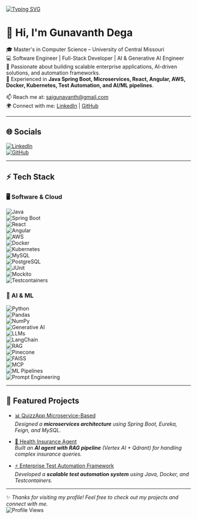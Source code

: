 [![Typing SVG](https://readme-typing-svg.herokuapp.com?font=Fira+Code&pause=1000&color=00F700&width=850&lines=Software+Engineer+%7C+Full-Stack+Developer+%7C+AI+%26+Generative+AI+Engineer)](https://git.io/typing-svg)

# 👋 Hi, I'm Gunavanth Dega  

🎓 Master's in Computer Science – University of Central Missouri  
💻 Software Engineer | Full-Stack Developer | AI & Generative AI Engineer  
🚀 Passionate about building scalable enterprise applications, AI-driven solutions, and automation frameworks.  
🔧 Experienced in **Java Spring Boot, Microservices, React, Angular, AWS, Docker, Kubernetes, Test Automation, and AI/ML pipelines**.  

📫 Reach me at: [saigunavanth@gmail.com](mailto:saigunavanth@gmail.com)  
🌍 Connect with me: [LinkedIn](https://www.linkedin.com/in/gunavanth-dega/) | [GitHub](https://github.com/GunavanthReddy)  

---

## 🌐 Socials  
[![LinkedIn](https://img.shields.io/badge/LinkedIn-blue?style=for-the-badge&logo=linkedin)](https://www.linkedin.com/in/gunavanth-dega/)  
[![GitHub](https://img.shields.io/badge/GitHub-black?style=for-the-badge&logo=github)](https://github.com/GunavanthReddy)  

---

## ⚡ Tech Stack  

### 🖥️ Software & Cloud
![Java](https://img.shields.io/badge/Java-ED8B00?style=for-the-badge&logo=java)  
![Spring Boot](https://img.shields.io/badge/Spring%20Boot-6DB33F?style=for-the-badge&logo=springboot)  
![React](https://img.shields.io/badge/React-20232A?style=for-the-badge&logo=react)  
![Angular](https://img.shields.io/badge/Angular-DD0031?style=for-the-badge&logo=angular)  
![AWS](https://img.shields.io/badge/AWS-FF9900?style=for-the-badge&logo=amazonaws)  
![Docker](https://img.shields.io/badge/Docker-2496ED?style=for-the-badge&logo=docker)  
![Kubernetes](https://img.shields.io/badge/Kubernetes-326CE5?style=for-the-badge&logo=kubernetes)  
![MySQL](https://img.shields.io/badge/MySQL-4479A1?style=for-the-badge&logo=mysql)  
![PostgreSQL](https://img.shields.io/badge/PostgreSQL-316192?style=for-the-badge&logo=postgresql)  
![JUnit](https://img.shields.io/badge/JUnit-25A162?style=for-the-badge&logo=junit5)  
![Mockito](https://img.shields.io/badge/Mockito-4A4A55?style=for-the-badge)  
![Testcontainers](https://img.shields.io/badge/Testcontainers-2C2D72?style=for-the-badge&logo=testcontainers)  

### 🤖 AI & ML
![Python](https://img.shields.io/badge/Python-3776AB?style=for-the-badge&logo=python)  
![Pandas](https://img.shields.io/badge/Pandas-150458?style=for-the-badge&logo=pandas)  
![NumPy](https://img.shields.io/badge/Numpy-013243?style=for-the-badge&logo=numpy)  
![Generative AI](https://img.shields.io/badge/Generative%20AI-FF6F00?style=for-the-badge&logo=ai)  
![LLMs](https://img.shields.io/badge/LLMs-8A2BE2?style=for-the-badge&logo=openai)  
![LangChain](https://img.shields.io/badge/LangChain-2CA5E0?style=for-the-badge&logo=chainlink)  
![RAG](https://img.shields.io/badge/RAG-Pipeline-blueviolet?style=for-the-badge)  
![Pinecone](https://img.shields.io/badge/Pinecone-008080?style=for-the-badge&logo=pinecone)  
![FAISS](https://img.shields.io/badge/FAISS-4682B4?style=for-the-badge)  
![MCP](https://img.shields.io/badge/MCP-000000?style=for-the-badge)  
![ML Pipelines](https://img.shields.io/badge/ML%20Pipelines-FF1493?style=for-the-badge)  
![Prompt Engineering](https://img.shields.io/badge/Prompt%20Engineering-FFD700?style=for-the-badge)  

---

## 🚀 Featured Projects  

- [📊 QuizzApp Microservice-Based](https://github.com/GunavanthReddy/QuizzApp_Microservice-Based)  
   *Designed a **microservices architecture** using Spring Boot, Eureka, Feign, and MySQL.*  

- [🤖 Health Insurance Agent](https://github.com/GunavanthReddy/Health-Insurance-Agent)  
   *Built an **AI agent with RAG pipeline** (Vertex AI + Qdrant) for handling complex insurance queries.*  

- [⚡ Enterprise Test Automation Framework](https://github.com/GunavanthReddy/Test-Automation-Framework)  
   *Developed a **scalable test automation system** using Java, Docker, and Testcontainers.* 

---

✨ *Thanks for visiting my profile! Feel free to check out my projects and connect with me.*  
![Profile Views](https://komarev.com/ghpvc/?username=GunavanthReddy&color=blue)

